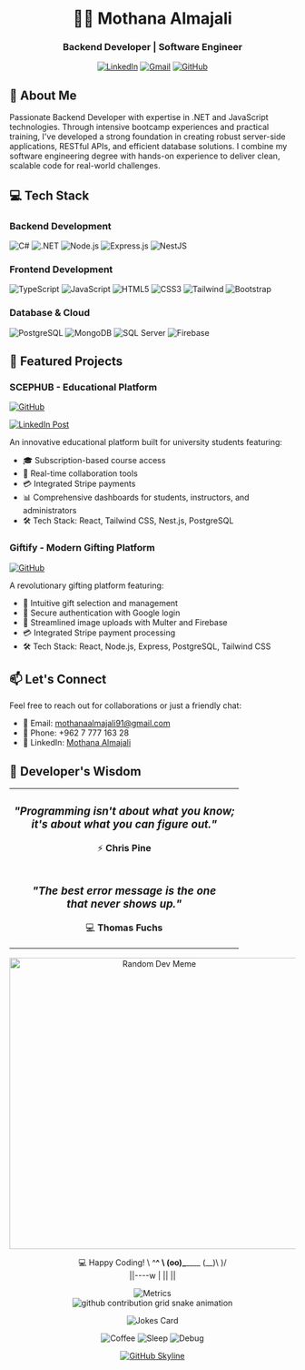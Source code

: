 <div align="center">
  <h1>👨‍💻 Mothana Almajali</h1>
  <h3>Backend Developer | Software Engineer</h3>
  
  [![LinkedIn](https://img.shields.io/badge/LinkedIn-0077B5?style=for-the-badge&logo=linkedin&logoColor=white)](https://www.linkedin.com/in/mothana-majali77/)
  [![Gmail](https://img.shields.io/badge/Gmail-D14836?style=for-the-badge&logo=gmail&logoColor=white)](mailto:mothanaalmajali91@gmail.com)
  [![GitHub](https://img.shields.io/badge/GitHub-100000?style=for-the-badge&logo=github&logoColor=white)](https://github.com/mothana404/)
</div>

## 🚀 About Me

Passionate Backend Developer with expertise in .NET and JavaScript technologies. Through intensive bootcamp experiences and practical training, I've developed a strong foundation in creating robust server-side applications, RESTful APIs, and efficient database solutions. I combine my software engineering degree with hands-on experience to deliver clean, scalable code for real-world challenges.

## 💻 Tech Stack

### Backend Development
![C#](https://img.shields.io/badge/C%23-239120?style=for-the-badge&logo=c-sharp&logoColor=white)
![.NET](https://img.shields.io/badge/.NET-512BD4?style=for-the-badge&logo=dotnet&logoColor=white)
![Node.js](https://img.shields.io/badge/Node.js-339933?style=for-the-badge&logo=nodedotjs&logoColor=white)
![Express.js](https://img.shields.io/badge/Express.js-000000?style=for-the-badge&logo=express&logoColor=white)
![NestJS](https://img.shields.io/badge/nestjs-%23E0234E.svg?style=for-the-badge&logo=nestjs&logoColor=white)

### Frontend Development
![TypeScript](https://img.shields.io/badge/TypeScript-007ACC?style=for-the-badge&logo=typescript&logoColor=white)
![JavaScript](https://img.shields.io/badge/JavaScript-323330?style=for-the-badge&logo=javascript&logoColor=F7DF1E)
![HTML5](https://img.shields.io/badge/HTML5-E34F26?style=for-the-badge&logo=html5&logoColor=white)
![CSS3](https://img.shields.io/badge/CSS3-1572B6?style=for-the-badge&logo=css3&logoColor=white)
![Tailwind](https://img.shields.io/badge/Tailwind_CSS-38B2AC?style=for-the-badge&logo=tailwind-css&logoColor=white)
![Bootstrap](https://img.shields.io/badge/Bootstrap-563D7C?style=for-the-badge&logo=bootstrap&logoColor=white)

### Database & Cloud
![PostgreSQL](https://img.shields.io/badge/PostgreSQL-316192?style=for-the-badge&logo=postgresql&logoColor=white)
![MongoDB](https://img.shields.io/badge/MongoDB-4EA94B?style=for-the-badge&logo=mongodb&logoColor=white)
![SQL Server](https://img.shields.io/badge/Microsoft%20SQL%20Server-CC2927?style=for-the-badge&logo=microsoft%20sql%20server&logoColor=white)
![Firebase](https://img.shields.io/badge/firebase-ffca28?style=for-the-badge&logo=firebase&logoColor=black)

## 🎯 Featured Projects

### SCEPHUB - Educational Platform
[![GitHub](https://img.shields.io/badge/GitHub-View_Repository-100000?style=for-the-badge&logo=github&logoColor=white)](https://github.com/mothana404/SCEPHub) 

[![LinkedIn Post](https://img.shields.io/badge/LinkedIn-0077B5?style=for-the-badge&logo=linkedin&logoColor=white)](https://www.linkedin.com/posts/mothana-majali77_learningplatform-universitystudents-webdevelopment-activity-7292873160624926722-181n)

An innovative educational platform built for university students featuring:
- 🎓 Subscription-based course access
- 👥 Real-time collaboration tools
- 💳 Integrated Stripe payments
- 📊 Comprehensive dashboards for students, instructors, and administrators
- 🛠️ Tech Stack: React, Tailwind CSS, Nest.js, PostgreSQL

### Giftify - Modern Gifting Platform
[![GitHub](https://img.shields.io/badge/GitHub-View_Repository-100000?style=for-the-badge&logo=github&logoColor=white)](https://github.com/giftyfy/Giftify)

A revolutionary gifting platform featuring:
- 🎁 Intuitive gift selection and management
- 🔐 Secure authentication with Google login
- 📸 Streamlined image uploads with Multer and Firebase
- 💳 Integrated Stripe payment processing
- 🛠️ Tech Stack: React, Node.js, Express, PostgreSQL, Tailwind CSS

## 📫 Let's Connect

Feel free to reach out for collaborations or just a friendly chat:
- 📧 Email: mothanaalmajali91@gmail.com
- 📱 Phone: +962 7 777 163 28
- 💼 LinkedIn: [Mothana Almajali](https://www.linkedin.com/in/mothana-majali77/)

## 💭 Developer's Wisdom

<div align="center">
  <table>
    <tr>
      <td align="center">
        <img src="https://img.shields.io/badge/Quote_%231-282A36?style=for-the-badge&logo=quote&logoColor=white" alt=""/>
        <br>
        <h3><i>"Programming isn't about what you know;<br>
        it's about what you can figure out."</i></h3>
        <p>⚡ <strong>Chris Pine</strong></p>
      </td>
    </tr>
    <tr>
      <td align="center">
        <img src="https://img.shields.io/badge/Quote_%232-282A36?style=for-the-badge&logo=quote&logoColor=white" alt=""/>
        <br>
        <h3><i>"The best error message is the one<br>
        that never shows up."</i></h3>
        <p>💻 <strong>Thomas Fuchs</strong></p>
      </td>
    </tr>
  </table>
</div>

<!-- Random Dev Meme -->
<div align="center">
  <img src="https://random-memer.herokuapp.com/" width="512px" alt="Random Dev Meme"/>
</div>

<!-- Funny ASCII Art -->
<div align="center">
  

  💻 Happy Coding! 
  \  ^__^
   \ (oo)\_______
     (__)\       )\/\
         ||----w |
         ||     ||

  
</div>



<!-- Metrics -->
<div align="center">
  <img src="https://metrics.lecoq.io/YourUsername?template=classic&base.header=0&base.activity=0&base.community=0&base.repositories=0&base.metadata=0&isocalendar=1&isocalendar.duration=half-year&config.timezone=Europe%2FParis" alt="Metrics"/>
</div>


<!-- Contribution Snake -->
<div align="center">
  <picture>
    <source media="(prefers-color-scheme: dark)" srcset="https://raw.githubusercontent.com/YourUsername/YourUsername/output/github-contribution-grid-snake-dark.svg">
    <source media="(prefers-color-scheme: light)" srcset="https://raw.githubusercontent.com/YourUsername/YourUsername/output/github-contribution-grid-snake.svg">
    <img alt="github contribution grid snake animation" src="https://raw.githubusercontent.com/YourUsername/YourUsername/output/github-contribution-grid-snake.svg">
  </picture>
</div>


<!-- Funny Badges -->
<div align="center">
  
  ![Jokes Card](https://readme-jokes.vercel.app/api)
  
  ![Coffee](https://img.shields.io/badge/Coffee%20Level-Full-brown?style=for-the-badge&logo=buy-me-a-coffee&logoColor=white)
  ![Sleep](https://img.shields.io/badge/Sleep%20Level-Low-red?style=for-the-badge&logo=sleepordie&logoColor=white)
  ![Debug](https://img.shields.io/badge/Debug%20Mode-ON-brightgreen?style=for-the-badge&logo=debug&logoColor=white)
</div>


<!-- GitHub Skyline 3D Contribution Graph -->
<div align="center">
  <a href="https://skyline.github.com/YourUsername/2023" target="_blank">
    <img src="https://img.shields.io/badge/GitHub-Skyline%20🏙️-blue?style=for-the-badge&logo=github" alt="GitHub Skyline"/>
  </a>
</div>
